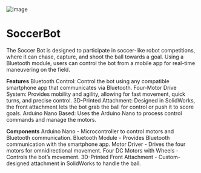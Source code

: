 ![image](https://github.com/user-attachments/assets/539168ca-0f08-4b7e-9f8e-f6961e294e5b)

# SoccerBot
The Soccer Bot is designed to participate in soccer-like robot competitions, where it can chase, capture, and shoot the ball towards a goal. Using a Bluetooth module, users can control the bot from a mobile app for real-time maneuvering on the field.

**Features**
Bluetooth Control: Control the bot using any compatible smartphone app that communicates via Bluetooth.
Four-Motor Drive System: Provides mobility and agility, allowing for fast movement, quick turns, and precise control.
3D-Printed Attachment: Designed in SolidWorks, the front attachment lets the bot grab the ball for control or push it to score goals.
Arduino Nano Based: Uses the Arduino Nano to process control commands and manage the motors.

**Components**
Arduino Nano - Microcontroller to control motors and Bluetooth communication.
Bluetooth Module - Provides Bluetooth communication with the smartphone app.
Motor Driver - Drives the four motors for omnidirectional movement.
Four DC Motors with Wheels - Controls the bot’s movement.
3D-Printed Front Attachment - Custom-designed attachment in SolidWorks to handle the ball.

